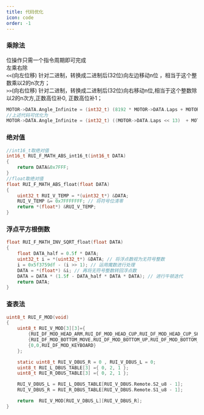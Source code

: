 ```yaml
---
title: 代码优化
icon: code
order: -1
---
```

### 乘除法        
位操作只需一个指令周期即可完成        
左乘右除       
`<<`(向左位移) 针对二进制，转换成二进制后(32位)向左边移动n位 ，相当于这个整数乘以2的n次方；        
`>>`(向右位移) 针对二进制，转换成二进制后(32位)向右移动n位,相当于这个整数除以2的n次方,正数高位补0, 正数高位补1；      
```c
MOTOR->DATA.Angle_Infinite = (int32_t) (8192 * MOTOR->DATA.Laps + MOTOR->DATA.Angle_now);
//上述代码可优化为
MOTOR->DATA.Angle_Infinite = (int32_t) ((MOTOR->DATA.Laps << 13)  + MOTOR->DATA.Angle_now);
```
### 绝对值
```c
//int16_t取绝对值
int16_t RUI_F_MATH_ABS_int16_t(int16_t DATA)
{
    return DATA&0x7FFF;
}
//float取绝对值
float RUI_F_MATH_ABS_float(float DATA)
{
    uint32_t RUI_V_TEMP = *(uint32_t*) &DATA;
    RUI_V_TEMP &= 0x7FFFFFFF; // 将符号位清零
    return *(float*) &RUI_V_TEMP;
}
```
### 浮点平方根倒数
```c
float RUI_F_MATH_INV_SQRT_float(float DATA)
{
    float DATA_half = 0.5f * DATA;
    uint32_t i = *(uint32_t*) &DATA; // 将浮点数视为无符号整数
    i = 0x5f3759df - (i >> 1); // 运用魔数进行处理
    DATA = *(float*) &i; // 再将无符号整数转回浮点数
    DATA = DATA * (1.5f - DATA_half * DATA * DATA); // 进行牛顿迭代
    return DATA;
}
```
### 查表法
```c
uint8_t RUI_F_MOD(void)
{
    uint8_t RUI_V_MOD[3][3]={
        {RUI_DF_MOD_HEAD_ARM,RUI_DF_MOD_HEAD_CUP,RUI_DF_MOD_HEAD_CUP_SHUT},
        {RUI_DF_MOD_BOTTOM_MOVE,RUI_DF_MOD_BOTTOM_UP,RUI_DF_MOD_BOTTOM_DOWN},
        {0,0,RUI_DF_MOD_KEYBOARD}
    };

    static uint8_t RUI_V_DBUS_R = 0 , RUI_V_DBUS_L = 0;
    uint8_t RUI_L_DBUS_TABLE[3] ={ 0, 2, 1 };
    uint8_t RUI_R_DBUS_TABLE[3] ={ 0, 2, 1 };

    RUI_V_DBUS_L = RUI_L_DBUS_TABLE[RUI_V_DBUS.Remote.S2_u8 - 1];
    RUI_V_DBUS_R = RUI_R_DBUS_TABLE[RUI_V_DBUS.Remote.S1_u8 - 1];

    return  RUI_V_MOD[RUI_V_DBUS_L][RUI_V_DBUS_R];
}
```